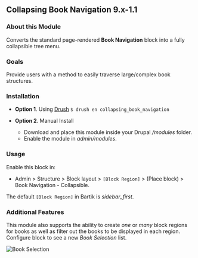 Collapsing Book Navigation 9.x-1.1
---------------

### About this Module
Converts the standard page-rendered **Book Navigation** block into a fully collapsible tree menu.

### Goals
Provide users with a method to easily traverse large/complex book structures.

### Installation
- **Option 1**. Using [Drush](https://github.com/drush-ops/drush#readme)
  ```$ drush en collapsing_book_navigation```

- **Option 2**. Manual Install
  - Download and place this module inside your Drupal */modules* folder.
  - Enable the module in *admin/modules*.

### Usage
Enable this block in:
- Admin > Structure > Block layout > `[Block Region]` > (Place block) > Book Navigation - Collapsible.

The default `[Block Region]` in Bartik is *sidebar_first*.

### Additional Features
This module also supports the ability to create *one* or *many* block regions for books as well as filter out the books to be displayed in each region. Configure block to see a new *Book Selection* list.

![Book Selection](book-selection.png?raw=true "Book Selection")
